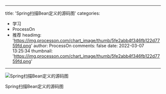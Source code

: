 
---
title: 'Spring扫描Bean定义的源码图'
categories: 
 - 学习
 - ProcessOn
 - 推荐
headimg: 'https://img.processon.com/chart_image/thumb/5fe2abb4f346fb122d7759fd.png'
author: ProcessOn
comments: false
date: 2022-03-07 13:25:34
thumbnail: 'https://img.processon.com/chart_image/thumb/5fe2abb4f346fb122d7759fd.png'
---

<div>   
<img class="thumb" alt="Spring扫描Bean定义的源码图" src="https://img.processon.com/chart_image/thumb/5fe2abb4f346fb122d7759fd.png" referrerpolicy="no-referrer">
<p>Spring扫描Bean定义的源码图</p>  
</div>
            